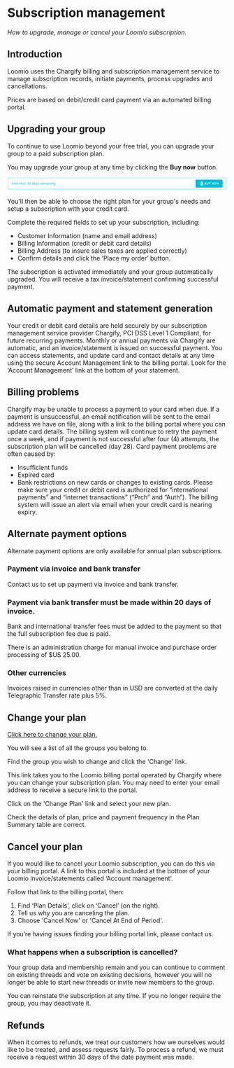 # Subscription management
_How to upgrade, manage or cancel your Loomio subscription._

## Introduction
Loomio uses the Chargify billing and subscription management service to manage subscription records, initiate payments, process upgrades and cancellations.

Prices are based on debit/credit card payment via an automated billing portal.

## Upgrading your group
To continue to use Loomio beyond your free trial, you can upgrade your group to a paid subscription plan.

You may upgrade your group at any time by clicking the __Buy now__ button.

![The Buy now button](buy-now.png)

You'll then be able to choose the right plan for your group's needs and setup a subscription with your credit card.

Complete the required fields to set up your subscription, including:
- Customer Information (name and email address)
- Billing Information (credit or debit card details)
- Billing Address (to insure sales taxes are applied correctly)
- Confirm details and click the ‘Place my order’ button.

The subscription is activated immediately and your group automatically upgraded. You will receive a tax invoice/statement confirming successful payment.

## Automatic payment and statement generation
Your credit or debit card details are held securely by our subscription management service provider Chargify, PCI DSS Level 1 Compliant, for future recurring payments.
Monthly or annual payments via Chargify are automatic, and an invoice/statement is issued on successful payment.
You can access statements, and update card and contact details at any time using the secure Account Management link to the billing portal. Look for the ‘Account Management’ link at the bottom of your statement.

## Billing problems
Chargify may be unable to process a payment to your card when due.
If a payment is unsuccessful, an email notification will be sent to the email address we have on file, along with a link to the billing portal where you can update card details. The billing system will continue to retry the payment once a week, and if payment is not successful after four (4) attempts, the subscription plan will be cancelled (day 28).
Card payment problems are often caused by:
- Insufficient funds
- Expired card
- Bank restrictions on new cards or changes to existing cards. Please make sure your credit or debit card is authorized for “international payments” and “internet transactions” (“Prch” and “Auth”).
The billing system will issue an alert via email when your credit card is nearing expiry.

## Alternate payment options
Alternate payment options are only available for annual plan subscriptions.

### Payment via invoice and bank transfer
Contact us to set up payment via invoice and bank transfer.

### Payment via bank transfer must be made within 20 days of invoice.
Bank and international transfer fees must be added to the payment so that the full subscription fee due is paid.

There is an administration charge for manual invoice and purchase order processing of $US 25.00.

### Other currencies
Invoices raised in currencies other than in USD are converted at the daily Telegraphic Transfer rate plus 5%.

## Change your plan

[Click here to change your plan.](https://www.loomio.org/upgrade/)

You will see a list of all the groups you belong to.

Find the group you wish to change and click the 'Change' link.

This link takes you to the Loomio billing portal operated by Chargify where you can change your subscription plan. You may need to enter your email address to receive a secure link to the portal.

Click on the 'Change Plan' link and select your new plan.

Check the details of plan, price and payment frequency in the Plan Summary table are correct.

## Cancel your plan
If you would like to cancel your Loomio subscription, you can do this via your billing portal. A link to this portal is included at the bottom of your Loomio invoice/statements called ‘Account management’.

Follow that link to the billing portal, then:

1. Find ‘Plan Details’, click on ‘Cancel’ (on the right).
2. Tell us why you are canceling the plan.
3. Choose 'Cancel Now' or 'Cancel At End of Period'.

If you’re having issues finding your billing portal link, please contact us.

### What happens when a subscription is cancelled?

Your group data and membership remain and you can continue to comment on existing threads and vote on existing decisions, however you will no longer be able to start new threads or invite new members to the group.  

You can reinstate the subscription at any time. If you no longer require the group, you may deactivate it.

## Refunds
When it comes to refunds, we treat our customers how we ourselves would like to be treated, and assess requests fairly.
To process a refund, we must receive a request within 30 days of the date payment was made.
